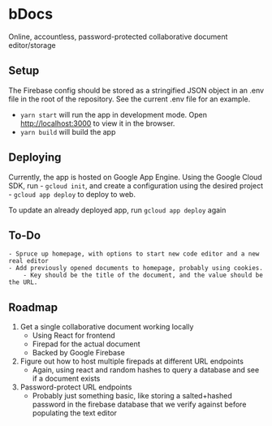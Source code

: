 # bDocs

Online, accountless, password-protected collaborative document editor/storage

## Setup

The Firebase config should be stored as a stringified JSON object in an .env file in the root of the repository. See the current .env file for an example.

- `yarn start` will run the app in development mode. Open [http://localhost:3000](http://localhost:3000) to view it in the browser.
- `yarn build` will build the app

## Deploying

Currently, the app is hosted on Google App Engine.
Using the Google Cloud SDK, run - `gcloud init`, and create a configuration using the desired project - `gcloud app deploy` to deploy to web.

To update an already deployed app, run `gcloud app deploy` again

## To-Do

    - Spruce up homepage, with options to start new code editor and a new real editor
    - Add previously opened documents to homepage, probably using cookies.
        - Key should be the title of the document, and the value should be the URL.

## Roadmap

1. Get a single collaborative document working locally
   - Using React for frontend
   - Firepad for the actual document
   - Backed by Google Firebase
2. Figure out how to host multiple firepads at different URL endpoints
   - Again, using react and random hashes to query a database and see if a document exists
3. Password-protect URL endpoints
   - Probably just something basic, like storing a salted+hashed password in the firebase database
     that we verify against before populating the text editor
